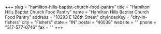 +++
slug = "hamilton-hills-baptist-church-food-pantry"
title = "Hamilton Hills Baptist Church Food Pantry"
name = "Hamilton Hills Baptist Church Food Pantry"
address = "10293 E 126th Street"
cityIndexKey = "city-in-fishers"
city = "Fishers"
state = "IN"
postal = "46038"
website = ""
phone = "317-577-0746"
fax = ""
+++
